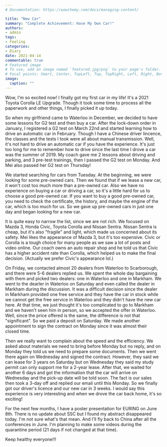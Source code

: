 ```yaml
---
# Documentation: https://wowchemy.com/docs/managing-content/

title: "New Car"
summary: "Complete Achievement: Have My Own Car!"
authors:
- admin
tags: 
- Feeling
categories: 
- Diary
date: 2021-04-14
commentable: true
# Featured image
# To use, add an image named `featured.jpg/png` to your page's folder.
# Focal points: Smart, Center, TopLeft, Top, TopRight, Left, Right, BottomLeft, Bottom, BottomRight.
image:
  caption: ""
---
```


Wow, I'm so excited now! I finally got my first car in my life! It's a 2021 Toyota Corolla LE Upgrade. Though it took some time to process all the paperwork and other things, I finally picked it up today.

So when my girlfriend came to Waterloo in December, we decided to have some lessons for G2 test and then buy a car. After the lock-down order in January, I registered a G2 test on March 22nd and started learning how to drive an automatic car in February. Though I have a Chinese driver lincence, the classes and the tests I took were all about manual transmission. Well, it's not hard to drive an automatic car if you have the experience. It's just too long for me to remember how to drive since the last time I drove a car was the summer of 2019. My coach gave me 2 lessons about driving and parking, and 3 pre-test trainings, then I passed the G2 test on Monday. And Mei also passed her G2 test on Thursday!

We started searching for cars from Tuesday. At the beginning, we were looking for some pre-owned cars. Then we found that if we lease a new car, it won't cost too much more than a pre-owned car. Also we have no experience on buying a car or driving a car, so it's a little hard for us to choose a good pre-owned car. If you want to buy a good pre-owned car, you need to check the certificate, the history, and maybe the engine of the car, which is too much for us. So we gave up pre-owned cars in just one day and began looking for a new car.

It is quite easy to narrow the list, since we are not rich. We focused on Mazda 3, Honda Civic, Toyota Corolla and Nissan Sentra. Nissan Sentra is cheap, but it's also "fragile" and light, which made us concerned about its safety. Mei likes the appearance of Mazda 3, but it's too expensive. Civic or Corolla is a tough choice for many people as we saw a lot of posts and video online. Our coach owns an auto repair shop and he told us that Civic has a higher accident rate than Corolla, which helped us to make the final decision. (Actually we prefer Civic's appearance lol.)

On Friday, we contacted almost 20 dealers from Waterloo to Scarborough, and there were 5-6 dealers replied us. We spent the whole day bargaining with them and picked two dealers: one in Waterloo and one in Markham. We went to the dearler in Waterloo on Saturday and even called the dealer in Markham during the discussion. It was a difficult decision since the dealer in Markham provided one free service and they have the car in stock while we cannot get the free service in Waterloo and they didn't have the new car here. At that time, we just thought it's too complicated to go to Markham and we haven't seen him in person, so we accepted the offer in Waterloo. Well, since the price offered is the same, the difference is not that "significant". So we paid a deposit on Saturday. We made another appointment to sign the contract on Monday since it was almost their closed time.

Then we really want to complain about the speed and the efficiency. We asked about materials we need to bring before Monday but no reply, and on Monday they told us we need to prepare some documents. Then we went there again on Wednesday and signed the contract. However, they said we can lease for 3 years on Saturday but on Wednesday they said my study permit can only support me for a 2-year lease. After that, we waited for another 6 days and got the information that the car will arrive on Wednesday and the pick-up date will be told soon. The fact is our sales then took a 3-day off and replied our email until this Monday. So we finally got our driver's licence and our new car in 3 weeks. I would say this experience is very interesting and when we drove the car back home, it's so exciting!

For the next few months, I have a poster presentation for EURING on June 8th. There is no update about SSC but I found my abstract disappeared today. I'm not sure what's that mean. And I'll fly back to China after all the conferences in June. I'm planning to make some videos during the quarantine period (21 days if not changed at that time).

Keep healthy everyone!!!